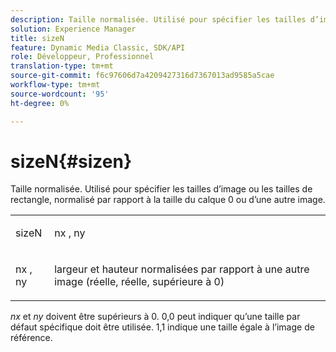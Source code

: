 ```yaml
---
description: Taille normalisée. Utilisé pour spécifier les tailles d’image ou les tailles de rectangle, normalisé par rapport à la taille du calque 0 ou d’une autre image.
solution: Experience Manager
title: sizeN
feature: Dynamic Media Classic, SDK/API
role: Développeur, Professionnel
translation-type: tm+mt
source-git-commit: f6c97606d7a4209427316d7367013ad9585a5cae
workflow-type: tm+mt
source-wordcount: '95'
ht-degree: 0%

---
```



# sizeN{#sizen}

Taille normalisée. Utilisé pour spécifier les tailles d’image ou les tailles de rectangle, normalisé par rapport à la taille du calque 0 ou d’une autre image.

<table id="simpletable_BB36205775D4447084E527E2630D28B9"> 
 <tr class="strow"> 
  <td class="stentry"> <p><span class="codeph"> <span class="varname"> sizeN</span> </span> </p></td> 
  <td class="stentry"> <p><span class="codeph"> <span class="varname"> nx</span> </span>,  <span class="codeph"><span class="varname"> ny</span></span> </p></td> 
 </tr> 
 <tr class="strow"> 
  <td class="stentry"> <p><span class="codeph"> <span class="varname"> nx</span> </span>,  <span class="codeph"><span class="varname"> ny</span></span> </p></td> 
  <td class="stentry"> <p>largeur et hauteur normalisées par rapport à une autre image (réelle, réelle, supérieure à 0) </p></td> 
 </tr> 
</table>

*nx* et *ny* doivent être supérieurs à 0. 0,0 peut indiquer qu’une taille par défaut spécifique doit être utilisée. 1,1 indique une taille égale à l’image de référence.

